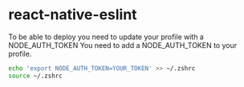 # react-native-eslint
To be able to deploy you need to update your profile with a NODE_AUTH_TOKEN
You need to add a NODE_AUTH_TOKEN to your profile.
```sh
echo 'export NODE_AUTH_TOKEN=YOUR_TOKEN' >> ~/.zshrc
source ~/.zshrc
```